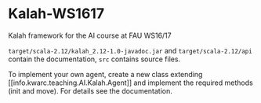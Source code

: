 # Kalah-WS1617
Kalah framework for the AI course at FAU WS16/17

`target/scala-2.12/kalah_2.12-1.0-javadoc.jar` and
`target/scala-2.12/api` contain the documentation,
`src` contains source files.

To implement your own agent, create a new class extending [[info.kwarc.teaching.AI.Kalah.Agent]]
and implement the required methods (init and move). For details see the documentation.
